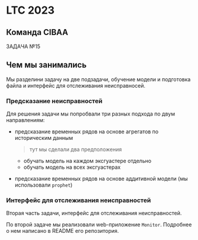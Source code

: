 # LTC 2023

## Команда __CIBAA__



ЗАДАЧА №15

## Чем мы занимались 

Мы разделини задачу на две подзадачи, обучение модели и подготовка файла и интерфейс для отслеживания неисправносей.

### Предсказание неисправностей

Для решения задачи мы попробвали три разных подхода по двум направлениям:

- предсказание временных рядов на основе агрегатов по историческим данным
    > тут мы сделали два предположения 
    - обучать модель на каждом эксгуастере отдельно
    - обучать модель на всех эксгуастерах

- предсказание временных рядов на основе аддитивной модели (мы использовали `prophet`)


### Интерфейс для отслеживания неисправностей

Вторая часть задачи, интерфейс для отслеживания неисправностей. 

По второй задаче мы реализовали web-приложение `Monitor`. Подробнее о нем написано в README его репозитория.




